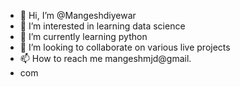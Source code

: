 - 👋 Hi, I’m @Mangeshdiyewar
- 👀 I’m interested in learning data science
- 🌱 I’m currently learning python
- 💞️ I’m looking to collaborate on various live projects
- 📫 How to reach me mangeshmjd@gmail.
- com

<!---
Mangeshdiyewar/Mangeshdiyewar is a ✨ special ✨ repository because its `README.md` (this file) appears on your GitHub profile.
You can click the Preview link to take a look at your changes.
--->
